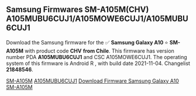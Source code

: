 <h2>Samsung Firmwares SM-A105M(CHV) A105MUBU6CUJ1/A105MOWE6CUJ1/A105MUBU6CUJ1</h2>
Download the Samsung firmware for the ✅ <strong>Samsung Galaxy A10 </strong> ⭐ <strong>SM-A105M</strong> with product code <strong>CHV</strong> <strong> from Chile</strong>. This firmware has version number PDA <strong>A105MUBU6CUJ1</strong> and CSC A105MOWE6CUJ1. The operating system of this firmware is Android R , with build date 2021-11-04. Changelist <strong>21848546</strong>.


[SM-A105M](https://samfirm.shop/samsung/model/SM-A105M)
[A105MUBU6CUJ1](https://samfirm.shop/samsung/pda/A105MUBU6CUJ1)
[Download Firmware Samsung Galaxy A10 SM-A105M](https://samfirm.shop/samsung/firmware/471719)
